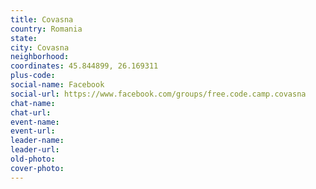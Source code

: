 ```yaml
---
title: Covasna
country: Romania
state: 
city: Covasna
neighborhood: 
coordinates: 45.844899, 26.169311
plus-code:
social-name: Facebook
social-url: https://www.facebook.com/groups/free.code.camp.covasna
chat-name:
chat-url:
event-name:
event-url:
leader-name:
leader-url:
old-photo: 
cover-photo:
---
```


